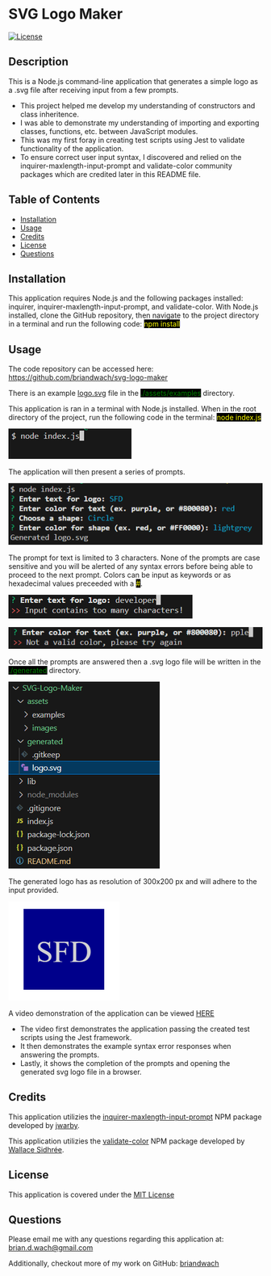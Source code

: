 # SVG Logo Maker

[![License](https://img.shields.io/badge/License-MIT-blue.svg)](http://choosealicense.com/licenses/mit/)

## Description

This is a Node.js command-line application that generates a simple logo as a .svg file after receiving input from a few prompts.

- This project helped me develop my understanding of constructors and class inheritence.
- I was able to demonstrate my understanding of importing and exporting classes, functions, etc. between JavaScript modules.
- This was my first foray in creating test scripts using Jest to validate functionality of the application.
- To ensure correct user input syntax, I discovered and relied on the inquirer-maxlength-input-prompt and validate-color community packages which are credited later in this README file.

## Table of Contents

- [Installation](#installation)
- [Usage](#usage)
- [Credits](#credits)
- [License](#license)
- [Questions](#questions)

## Installation

This application requires Node.js and the following packages installed: inquirer, inquirer-maxlength-input-prompt, and validate-color.  With Node.js installed, clone the GitHub repository, then navigate to the project directory in a terminal and run the following code: <span style="background:black; color:yellow">npm install</span>

## Usage

The code repository can be accessed here:
https://github.com/briandwach/svg-logo-maker

There is an example [logo.svg](./assets/examples/logo.svg) file in the <span style="background:black; color:green">./assets/examples</span> directory.  

This application is ran in a terminal with Node.js installed.  When in the root directory of the project, run the following code in the terminal: <span style="background:black; color:yellow">node index.js</span>

![Running Application](./assets/images/init.png)  

The application will then present a series of prompts.

![Question Prompts](./assets/images/prompts.png)  

The prompt for text is limited to 3 characters.  None of the prompts are case sensitive and you will be alerted of any syntax errors before being able to proceed to the next prompt.  Colors can be input as keywords or as hexadecimal values preceeded with a <span style="background:black; color:yellow">#</span>.

![3 Max Characters](./assets/images/maxcharacters.png)  

![Invalid Color](./assets/images/invalidcolor.png)  

Once all the prompts are answered then a .svg logo file will be written in the <span style="background:black; color:green">./generated</span> directory. 

![Generated SVG Logo](./assets/images/generated.png) 

The generated logo has as resolution of 300x200 px and will adhere to the input provided. 

![Example Logo](./assets/images/example.png) 

A video demonstration of the application can be viewed [HERE](https://drive.google.com/file/d/1-gb-YnJ2HFw5mBm3uA2RM436sfGWnUP_/view?usp=sharing)

- The video first demonstrates the application passing the created test scripts using the Jest framework.
- It then demonstrates the example syntax error responses when answering the prompts.
- Lastly, it shows the completion of the prompts and opening the generated svg logo file in a browser.

## Credits
This application utilizies the [inquirer-maxlength-input-prompt](https://www.npmjs.com/package/inquirer-maxlength-input-prompt) NPM package developed by [jwarby](https://github.com/jwarby).

This application utilizies the [validate-color](https://www.npmjs.com/package/validate-color) NPM package developed by [Wallace Sidhrée](https://github.com/dreamyguy).


## License
This application is covered under the [MIT License](http://choosealicense.com/licenses/mit/) 

## Questions
Please email me with any questions regarding this application at: 
brian.d.wach@gmail.com

Additionally, checkout more of my work on GitHub:
[briandwach](https://github.com/briandwach)